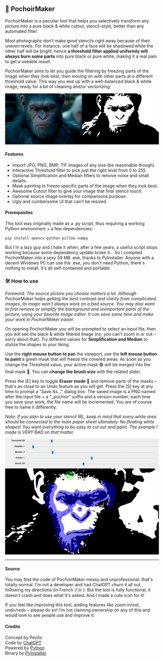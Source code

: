 ## 🎨 PochoirMaker

PochoirMaker is a peculiar tool that helps you selectively transform any picture into a pure black & white cutout, stencil-style, better than any automated filter.

Most photographs don't make good stencils right away because of their uneven levels. For instance, one half of a face will be shadowed while the other half will be bright, hence **a threshold filter applied uniformly will always burn some parts** into pure black or pure white, making it a real pain to get a useable result.

PochoirMaker aims to let you guide the filtering by freezing parts of the image when they look best, then moving on with other parts at a different threshold value. This way you end up with a well-balanced black & white image, ready for a bit of cleaning and/or vectorizing.

![Screenshot](PochoirMaker.png)

#### Features

- Import JPG, PNG, BMP, TIF images of any size (be reasonable though).
- Interactive Threshold filter to pick just the right level from 0 to 255.
- Optional Simplification and Median filters to remove noise and small details.
- Mask painting to freeze specific parts of the image when they look best.
- Awesome Cutout filter to give your image that final stencil touch.
- Optional source image overlay for comparisons purpose.
- Ugly and cumbersome UI that can't be resized.

#### Prerequisites

This tool was originally made as a .py script, thus requiring a working Python environment + a few dependencies:

```
pip install opencv-python pillow numpy
```

But I'm a lazy guy and I hate it when, after a few years, a useful script stops working because some dependency update broke it... So I compiled PochoirMaker into a sexy 59 MB .exe, thanks to PyInstaller. Anyone with a decent Windows PC can use the .exe, you don't need Python, there's nothing to install, it's all self-contained and portable.

### 🛠️ How to use

*Foreword: The source picture you choose matters a lot. Although PochoirMaker helps getting the best contrast and clarity from complicated images, its magic won't always work on a bad source. You may also want to first remove or simplify the background and unimportant parts of the picture, using your favorite image editor. It can save some time and make your work in PochoirMaker easier.*

On opening PochoirMaker you will be prompted to select an input file, then you will see the black & white filtered image (no, you can't zoom in or out – sorry about that). Try different values for **Simplification and Median** to stylize the shapes to your liking.

Use the **right mouse button to pan** the viewport, use the **left mouse button to paint** a green mask that will freeze the covered areas. As soon as you change the Threshold value, your active mask 🟢 will be merged into the final mask 🔵. You can **change the brush size** with the related slider.

Press the [E] key to toggle **Eraser mode** 🔴 and remove parts of the masks – that's as close to an Undo feature as you will get. Press the [S] key at any time to prompt a "Save As..." dialog box. The saved image is a PNG named after the input file + a "_pochoir" suffix and a version number; each time you save your work, the file name will be incremented. You are of course free to name it differently.

*Note: If you plan to use your stencil IRL, keep in mind that every white area should be connected to the main paper sheet ultimately. No floating white shapes! You want everything to be easy to cut out and paint. The example I made is VERY BAD on that matter.*

![Screenshot](PochoirMaker.gif)

---

#### Source

You may find the code of PochoirMaker messy and unprofessional: that's totally normal. I'm not a developer and had ChatGPT churn it all out, following my directions (in French 🇫🇷 ). But the tool is fully functional, it doesn't crash and does what it's asked. And I made a cute icon for it!

If you feel like improving this tool, adding features like zoom in/out, undo/redo – please do so! I'm not claiming ownership on any of this and would love to see people use and improve it.

#### Credits

Concept by Pezito  
Code by [ChatGPT](https://chatgpt.com)  
Powered by [Python](https://www.python.org)  
Binary by [PyInstaller](https://pyinstaller.org)
